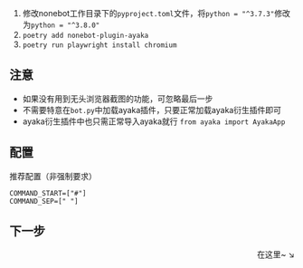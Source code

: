 1. 修改nonebot工作目录下的`pyproject.toml`文件，将`python = "^3.7.3"`修改为`python = "^3.8.0"`
2. `poetry add nonebot-plugin-ayaka` 
3. `poetry run playwright install chromium`

## 注意

- 如果没有用到无头浏览器截图的功能，可忽略最后一步
- 不需要特意在`bot.py`中加载ayaka插件，只要正常加载ayaka衍生插件即可
- ayaka衍生插件中也只需正常导入ayaka就行 `from ayaka import AyakaApp`


## 配置

推荐配置（非强制要求）
```
COMMAND_START=["#"]
COMMAND_SEP=[" "]
```

## 下一步

<div align="right">
    在这里~ ↘
</div>

